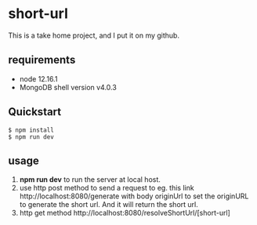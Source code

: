 # short-url
This is a take home project, and I put it on my github.
## requirements
- node 12.16.1
- MongoDB shell version v4.0.3

## Quickstart
```shell
$ npm install
$ npm run dev
```

## usage
1. **npm run dev** to run the server at local host.
2. use http post method to send a request to eg. this link http://localhost:8080/generate with body originUrl to set the originURL to generate the short url. And it will return the short url.
3. http get method  http://localhost:8080/resolveShortUrl/[short-url]

